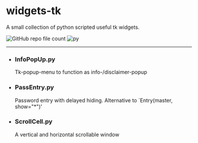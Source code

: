 # widgets-tk

A small collection of python scripted useful tk widgets.

![GitHub repo file count](https://img.shields.io/github/directory-file-count/srccircumflex/widgets-tk)
![py](https://img.shields.io/badge/python-v3.9-informational)

****

- ### InfoPopUp.py

  Tk-popup-menu to function as info-/disclaimer-popup

- ### PassEntry.py

    Password entry with delayed hiding. Alternative to `Entry(master, show="*")'

- ### ScrollCell.py

    A vertical and horizontal scrollable window
